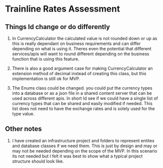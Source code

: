 # Trainline Rates Assessment

## Things Id change or do differently

1. In CurrencyCalculator the calculated value is not rounded down or up as this is really dependant on business requirements and can differ depending on what is using it.
Theres even the potential that different services/apis will want to round different depending on the business function that is using this feature.

2. There is also a good argument case for making CurrencyCalculator an extension method of decimal instead of creating this class, but this implementation is still ok for MVP.

3. The Enums class could be changed. you could put the currency types into a database or as a json file in a shared content server that can be used across different apis.
In short Id see if we could have a single list of currency types that can be shared and easily modified if needed. This list does not need to have the exchange rates and is solely used for the type value.

## Other notes

1. I have created an infrastructure project and folders to represent entites and database classes if we need them. This is just by design and may or may not be needed depending on the scope of the MVP.
In this scenario its not needed but I felt it was best to show what a typical project structure should look like.